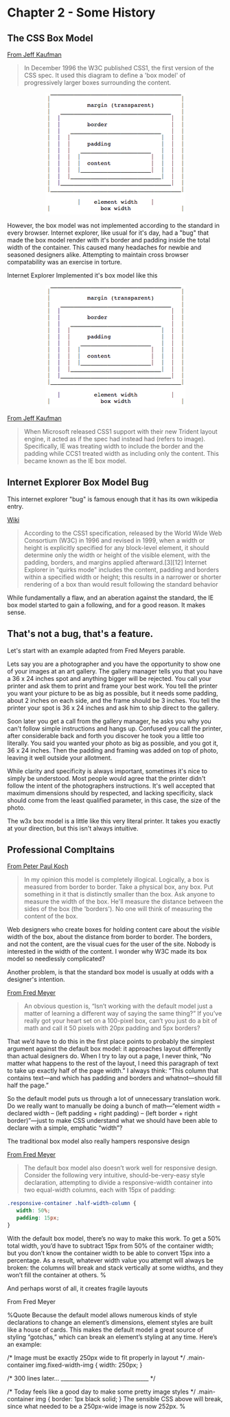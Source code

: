 # Chapter 2 - Some History

## The CSS Box Model

[From Jeff Kaufman](https://www.jefftk.com/p/the-revenge-of-the-ie-box-model)
>In December 1996 the W3C published CSS1, the first version of the CSS spec. It used this
diagram to define a 'box model' of progressively larger boxes surrounding the content.

<div align="center">
  <a href="https://www.jefftk.com/p/the-revenge-of-the-ie-box-model">
    <img src="https://github.com/ALMaclaine/box-model-book/blob/master/assets/img/ascii-box.png">
  </a>
</div>

However, the box model was not implemented according to the standard in every browser.
Internet explorer, like usual for it's day, had a "bug" that made the box model render
with it's border and padding inside the total width of the container.  This caused many
headaches for newbie and seasoned designers alike.  Attempting to maintain cross browser
compatability was an exercise in torture.

Internet Explorer Implemented it's box model like this

<div align="center">
  <a href="https://www.jefftk.com/p/the-revenge-of-the-ie-box-model">
    <img src="https://raw.githubusercontent.com/ALMaclaine/box-model-book/master/assets/img/ascii-iebox.png">
  </a>
</div>

[From Jeff Kaufman](https://www.jefftk.com/p/the-revenge-of-the-ie-box-model)
>When Microsoft released CSS1 support with their new Trident layout engine, it acted as
if the spec had instead had (refers to image). Specifically, IE was treating width to include the border and the padding while
CCS1 treated width as including only the content. This became known as the IE box model.

## Internet Explorer Box Model Bug
This internet explorer "bug" is famous enough that it has its own wikipedia entry.

[Wiki](https://en.wikipedia.org/wiki/Internet_Explorer_box_model_bug#Background)
>According to the CSS1 specification, released by the World Wide Web Consortium (W3C) in 1996 and revised in 1999, when a width or height is explicitly specified for any block-level element, it should determine only the width or height of the visible element, with the padding, borders, and margins applied afterward.[3][12] Internet Explorer in "quirks mode" includes the content, padding and borders within a specified width or height; this results in a narrower or shorter rendering of a box than would result following the standard behavior

While fundamentally a flaw, and an aberation against the standard, the IE box model started to
gain a following, and for a good reason. It makes sense.

## That's not a bug, that's a feature.

Let's start with an example adapted from Fred Meyers parable.

Lets say you are a photographer and you have the opportunity to show one of your images
at an art gallery.  The gallery manager tells you that you have a 36 x 24 inches spot and anything bigger
will be rejected. You call your printer and ask them to print and frame your best work.  You tell the
printer you want your picture to be as big as possible, but it needs some padding, about 2 inches on each side,
and the frame should be 3 inches. You tell the printer your spot is 36 x 24 inches and ask him to ship direct to the gallery.

Soon later you get a call from the gallery manager, he asks you why you can't follow simple instructions and hangs up. Confused you call the printer, after considerable back and forth you discover he took you a little too literally.
You said you wanted your photo as big as possible, and you got it, 36 x 24 inches.  Then the padding and framing was added on top of photo, leaving it well outside your allotment.

While clarity and specificity is always important, sometimes it's nice to simply be understood.  Most people would
agree that the printer didn't follow the intent of the photographers instructions.  It's well accepted that maximum
dimensions should by respected, and lacking specificity, slack should come from the least qualified parameter, in this case, the size of the photo.

The w3x box model is a little like this very literal printer.  It takes you exactly at your direction, but
this isn't always intuitive.

## Professional Compltains

[From Peter Paul Koch](https://netdiver.net/interviews/peterpaulkoch.php)
>In my opinion this model is completely illogical.
Logically, a box is measured from border to border. Take a physical box, any box. Put something in it that is distinctly smaller than the box. Ask anyone to measure the width of the box. He'll measure the distance between the sides of the box (the 'borders'). No one will think of measuring the content of the box.
>
Web designers who create boxes for holding content care about the *visible* width of the box, about the distance from border to border. The borders, and not the content, are the visual cues for the user of the site. Nobody is interested in the width of the content.
I wonder why W3C made its box model so needlessly complicated?

Another problem, is that the standard box model is usually at odds with a designer's intention.

[From Fred Meyer](https://pressupinc.com/blog/2014/01/whats-wrong-css-box-model-fix/)
>An obvious question is, “Isn’t working with the default model just a matter of learning a different way of saying the same thing?” If you’ve really got your heart set on a 100-pixel box, can’t you just do a bit of math and call it 50 pixels with 20px padding and 5px borders?
>
That we’d have to do this in the first place points to probably the simplest argument against the default box model: it approaches layout differently than actual designers do. When I try to lay out a page, I never think, “No matter what happens to the rest of the layout, I need this paragraph of text to take up exactly half of the page width.” I always think: “This column that contains text—and which has padding and borders and whatnot—should fill half the page.”
>
So the default model puts us through a lot of unnecessary translation work. Do we really want to manually be doing a bunch of math—”element width = declared width – (left padding + right padding) – (left border + right border)”—just to make CSS understand what we should have been able to declare with a simple, emphatic “width”?

The traditional box model also really hampers responsive design

[From Fred Meyer](https://pressupinc.com/blog/2014/01/whats-wrong-css-box-model-fix/)
>The default box model also doesn’t work well for responsive design. Consider the following very intuitive, should-be-very-easy style declaration, attempting to divide a responsive-width container into two equal-width columns, each with 15px of padding:

```css
.responsive-container .half-width-column {
   width: 50%;
   padding: 15px;
}
```
>
With the default box model, there’s no way to make this work. To get a 50% total width, you’d have to subtract 15px from 50% of the container width; but you don’t know the container width to be able to convert 15px into a percentage. As a result, whatever width value you attempt will always be broken: the columns will break and stack vertically at some widths, and they won’t fill the container at others.
%

And perhaps worst of all, it creates fragile layouts

From Fred Meyer

%Quote
Because the default model allows numerous kinds of style declarations to change an element’s dimensions, element styles are built like a house of cards. This makes the default model a great source of styling “gotchas,” which can break an element’s styling at any time. Here’s an example:

/* Image must be exactly 250px wide to fit properly in layout */
.main-container img.fixed-width-img {
   width: 250px;
}

/* 300 lines later...
________________________________ */

/* Today feels like a good day to make some pretty image styles */
.main-container img {
   border: 1px black solid;
}
The sensible CSS above will break, since what needed to be a 250px-wide image is now 252px.
%